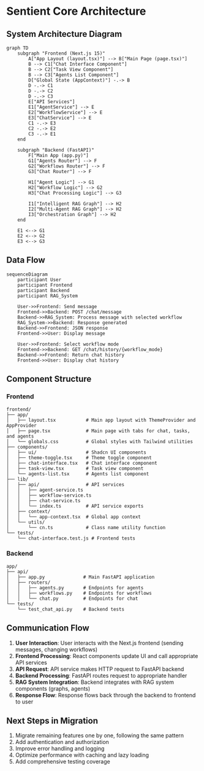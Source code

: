 # Sentient Core Architecture

## System Architecture Diagram

```mermaid
graph TD
    subgraph "Frontend (Next.js 15)"
        A["App Layout (layout.tsx)"] --> B["Main Page (page.tsx)"]
        B --> C1["Chat Interface Component"]
        B --> C2["Task View Component"]
        B --> C3["Agents List Component"]
        D["Global State (AppContext)"] -.-> B
        D -.-> C1
        D -.-> C2
        D -.-> C3
        E["API Services"]
        E1["AgentService"] --> E
        E2["WorkflowService"] --> E
        E3["ChatService"] --> E
        C1 -.-> E3
        C2 -.-> E2
        C3 -.-> E1
    end

    subgraph "Backend (FastAPI)"
        F["Main App (app.py)"]
        G1["Agents Router"] --> F
        G2["Workflows Router"] --> F
        G3["Chat Router"] --> F
        
        H1["Agent Logic"] --> G1
        H2["Workflow Logic"] --> G2
        H3["Chat Processing Logic"] --> G3
        
        I1["Intelligent RAG Graph"] --> H2
        I2["Multi-Agent RAG Graph"] --> H2
        I3["Orchestration Graph"] --> H2
    end

    E1 <--> G1
    E2 <--> G2
    E3 <--> G3
```

## Data Flow

```mermaid
sequenceDiagram
    participant User
    participant Frontend
    participant Backend
    participant RAG_System

    User->>Frontend: Send message
    Frontend->>Backend: POST /chat/message
    Backend->>RAG_System: Process message with selected workflow
    RAG_System->>Backend: Response generated
    Backend->>Frontend: JSON response
    Frontend->>User: Display message

    User->>Frontend: Select workflow mode
    Frontend->>Backend: GET /chat/history/{workflow_mode}
    Backend->>Frontend: Return chat history
    Frontend->>User: Display chat history
```

## Component Structure

### Frontend

```
frontend/
├── app/
│   ├── layout.tsx           # Main app layout with ThemeProvider and AppProvider
│   ├── page.tsx             # Main page with tabs for chat, tasks, and agents
│   └── globals.css          # Global styles with Tailwind utilities
├── components/
│   ├── ui/                  # Shadcn UI components
│   ├── theme-toggle.tsx     # Theme toggle component
│   ├── chat-interface.tsx   # Chat interface component
│   ├── task-view.tsx        # Task view component
│   └── agents-list.tsx      # Agents list component
├── lib/
│   ├── api/                 # API services
│   │   ├── agent-service.ts  
│   │   ├── workflow-service.ts
│   │   ├── chat-service.ts
│   │   └── index.ts         # API service exports
│   ├── context/
│   │   └── app-context.tsx  # Global app context
│   └── utils/
│       └── cn.ts            # Class name utility function
└── tests/
    └── chat-interface.test.js # Frontend tests
```

### Backend

```
app/
├── api/
│   ├── app.py              # Main FastAPI application
│   ├── routers/
│   │   ├── agents.py       # Endpoints for agents
│   │   ├── workflows.py    # Endpoints for workflows
│   │   └── chat.py         # Endpoints for chat
└── tests/
    └── test_chat_api.py    # Backend tests
```

## Communication Flow

1. **User Interaction**: User interacts with the Next.js frontend (sending messages, changing workflows)
2. **Frontend Processing**: React components update UI and call appropriate API services
3. **API Request**: API service makes HTTP request to FastAPI backend
4. **Backend Processing**: FastAPI routes request to appropriate handler
5. **RAG System Integration**: Backend integrates with RAG system components (graphs, agents)
6. **Response Flow**: Response flows back through the backend to frontend to user

## Next Steps in Migration

1. Migrate remaining features one by one, following the same pattern
2. Add authentication and authorization
3. Improve error handling and logging
4. Optimize performance with caching and lazy loading
5. Add comprehensive testing coverage
